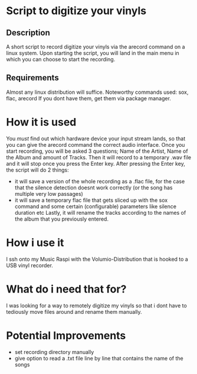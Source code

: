 # Script to digitize your vinyls

## Description
A short script to record digitize your vinyls via the arecord command on a linux system.
Upon starting the script, you will land in the main menu in which you can choose to start the recording.

## Requirements
Almost any linux distribution will suffice.
Noteworthy commands used: sox, flac, arecord 
If you dont have them, get them via package manager.

# How it is used
You *must* find out which hardware device your input stream lands, so that you can give the arecord command the correct audio interface.
Once you start recording, you will be asked 3 questions; Name of the Artist, Name of the Album and amount of Tracks.
Then it will record to a temporary .wav file and it will stop once you press the Enter key.
After pressing the Enter key, the script will do 2 things:
* it will save a version of the whole recording as a .flac file, for the case that the silence detection doesnt work correctly (or the song has multiple very low passages)
* it will save a temporary flac file that gets sliced up with the sox command and some certain (configurable) parameters like silence duration etc
Lastly, it will rename the tracks according to the names of the album that you previously entered.

# How i use it
I ssh onto my Music Raspi with the Volumio-Distribution that is hooked to a USB vinyl recorder.

# What do i need that for?
I was looking for a way to remotely digitize my vinyls so that i dont have to tediously move files around and rename them manually.


# Potential Improvements
* set recording directory manually
* give option to read a .txt file line by line that contains the name of the songs 
